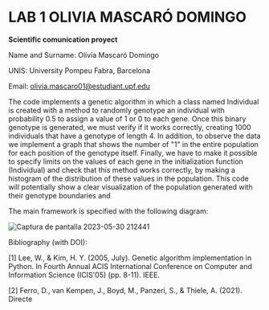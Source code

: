 # LAB 1 OLIVIA MASCARÓ DOMINGO
**Scientific comunication proyect**

Name and Surname: Olivia Mascaró Domingo

UNIS: University Pompeu Fabra, Barcelona

Email: olivia.mascaro01@estudiant.upf.edu

The code implements a genetic algorithm in which a class named Individual is created with a method to randomly genotype an individual with probability 0.5 to assign a value of 1 or 0 to each gene. Once this binary genotype is generated, we must verify if it works correctly, creating 1000 individuals that have a genotype of length 4. In addition, to observe the data we implement a graph that shows the number of "1" in the entire population for each position of the genotype itself. Finally, we have to make it possible to specify limits on the values of each gene in the initialization function (Individual) and check that this method works correctly, by making a histogram of the distribution of these values in the population.
This code will potentially show a clear visualization of the population generated with their genotype boundaries and 


The main framework is specified with the following diagram:

![Captura de pantalla 2023-05-30 212441](https://github.com/oliviadomingo/LAB1_PCC/assets/132483603/0f41f451-f3fe-4b68-9a82-6cb13b64a268)

Bibliography (with DOI):

[1] Lee, W., & Kim, H. Y. (2005, July). Genetic algorithm implementation in Python. In Fourth Annual ACIS International Conference on Computer and Information Science (ICIS'05) (pp. 8-11). IEEE. 

[2] Ferro, D., van Kempen, J., Boyd, M., Panzeri, S., & Thiele, A. (2021). Directe

